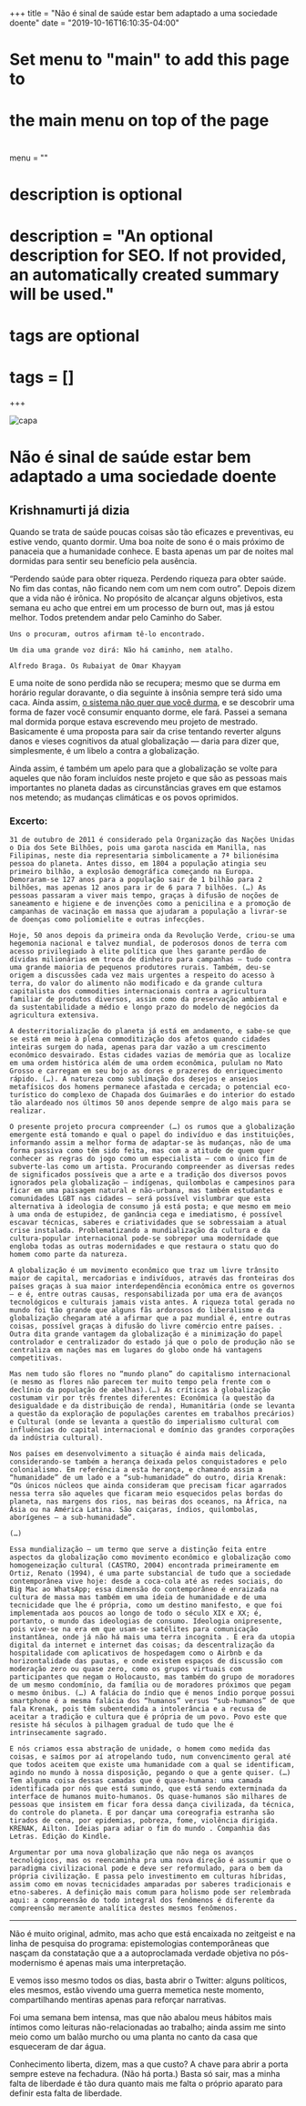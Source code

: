 +++
title = "Não é sinal de saúde estar bem adaptado a uma sociedade doente"
date = "2019-10-16T16:10:35-04:00"

#
# Set menu to "main" to add this page to
# the main menu on top of the page
#
menu = ""

#
# description is optional
#
# description = "An optional description for SEO. If not provided, an automatically created summary will be used."

#
# tags are optional
#
# tags = []
+++

![capa](https://miro.medium.com/max/786/0*JVlCJKFf29rFtYP4)
# Não é sinal de saúde estar bem adaptado a uma sociedade doente
## Krishnamurti já dizia

Quando se trata de saúde poucas coisas são tão eficazes e preventivas, eu estive vendo, quanto dormir. Uma boa noite de sono é o mais próximo de panaceia que a humanidade conhece. E basta apenas um par de noites mal dormidas para sentir seu benefício pela ausência.

“Perdendo saúde para obter riqueza. Perdendo riqueza para obter saúde. No fim das contas, não ficando nem com um nem com outro”. Depois dizem que a vida não é irônica. No propósito de alcançar alguns objetivos, esta semana eu acho que entrei em um processo de burn out, mas já estou melhor.
    Todos pretendem andar pelo Caminho do Saber.

    Uns o procuram, outros afirmam tê-lo encontrado.

    Um dia uma grande voz dirá: Não há caminho, nem atalho.

    Alfredo Braga. Os Rubaiyat de Omar Khayyam
E uma noite de sono perdida não se recupera; mesmo que se durma em horário regular doravante, o dia seguinte à insônia sempre terá sido uma caca. Ainda assim, [o sistema não quer que você durma](https://www.amazon.com.br/24-Capitalismo-tardio-fins-Cole%C3%A7%C3%A3o-ebook/dp/B01N5G7WMJ/ref=sr_1_2?__mk_pt_BR=%C3%85M%C3%85%C5%BD%C3%95%C3%91&keywords=cole%C3%A7%C3%A3o+exit&qid=1572134575&sr=8-2), e se descobrir uma forma de fazer você consumir enquanto dorme, ele fará.
Passei a semana mal dormida porque estava escrevendo meu projeto de mestrado. Basicamente é uma proposta para sair da crise tentando reverter alguns danos e vieses cognitivos da atual globalização — daria para dizer que, simplesmente, é um libelo a contra a globalização.

Ainda assim, é também um apelo para que a globalização se volte para aqueles que não foram incluídos neste projeto e que são as pessoas mais importantes no planeta dadas as circunstâncias graves em que estamos nos metendo; as mudanças climáticas e os povos oprimidos.

### Excerto:

    31 de outubro de 2011 é considerado pela Organização das Nações Unidas o Dia dos Sete Bilhões, pois uma garota nascida em Manilla, nas Filipinas, neste dia representaria simbolicamente a 7ª bilionésima pessoa do planeta. Antes disso, em 1804 a população atingia seu primeiro bilhão, a explosão demográfica começando na Europa. Demoraram-se 127 anos para a população sair de 1 bilhão para 2 bilhões, mas apenas 12 anos para ir de 6 para 7 bilhões. (…) As pessoas passaram a viver mais tempo, graças à difusão de noções de saneamento e higiene e de invenções como a penicilina e a promoção de campanhas de vacinação em massa que ajudaram a população a livrar-se de doenças como poliomielite e outras infecções.

    Hoje, 50 anos depois da primeira onda da Revolução Verde, criou-se uma hegemonia nacional e talvez mundial, de poderosos donos de terra com acesso privilegiado à elite política que lhes garante perdão de dívidas milionárias em troca de dinheiro para campanhas — tudo contra uma grande maioria de pequenos produtores rurais. Também, deu-se origem a discussões cada vez mais urgentes a respeito do acesso à terra, do valor do alimento não modificado e da grande cultura capitalista dos commodities internacionais contra a agricultura familiar de produtos diversos, assim como da preservação ambiental e da sustentabilidade a médio e longo prazo do modelo de negócios da agricultura extensiva.

    A desterritorialização do planeta já está em andamento, e sabe-se que se está em meio à plena commoditização dos afetos quando cidades inteiras surgem do nada, apenas para dar vazão a um crescimento econômico desvairado. Estas cidades vazias de memória que as localize em uma ordem histórica além de uma ordem econômica, pululam no Mato Grosso e carregam em seu bojo as dores e prazeres do enriquecimento rápido. (…). A natureza como sublimação dos desejos e anseios metafísicos dos homens permanece afastada e cercada; o potencial eco-turístico do complexo de Chapada dos Guimarães e do interior do estado tão alardeado nos últimos 50 anos depende sempre de algo mais para se realizar.

    O presente projeto procura compreender (…) os rumos que a globalização emergente está tomando e qual o papel do indivíduo e das instituições, informando assim a melhor forma de adaptar-se às mudanças, não de uma forma passiva como têm sido feita, mas com a atitude de quem quer conhecer as regras do jogo como um especialista — com o único fim de subverte-las como um artista. Procurando compreender as diversas redes de significados possíveis que a arte e a tradição dos diversos povos ignorados pela globalização — indígenas, quilombolas e campesinos para ficar em uma paisagem natural e não-urbana, mas também estudantes e comunidades LGBT nas cidades — será possível vislumbrar que esta alternativa à ideologia de consumo já está posta; e que mesmo em meio à uma onda de estupidez, de ganância cega e imediatismo, é possível escavar técnicas, saberes e criatividades que se sobressaiam a atual crise instalada. Problematizando a mundialização da cultura e da cultura-popular internacional pode-se sobrepor uma modernidade que engloba todas as outras modernidades e que restaura o statu quo do homem como parte da natureza.

    A globalização é um movimento econômico que traz um livre trânsito maior de capital, mercadorias e indivíduos, através das fronteiras dos países graças à sua maior interdependência econômica entre os governos — e é, entre outras causas, responsabilizada por uma era de avanços tecnológicos e culturais jamais vista antes. A riqueza total gerada no mundo foi tão grande que alguns fãs ardorosos do liberalismo e da globalização chegaram até a afirmar que a paz mundial é, entre outras coisas, possível graças à difusão do livre comércio entre países. . Outra dita grande vantagem da globalização é a minimização do papel controlador e centralizador do estado já que o polo de produção não se centraliza em nações mas em lugares do globo onde há vantagens competitivas.

    Mas nem tudo são flores no “mundo plano” do capitalismo internacional (e mesmo as flores não parecem ter muito tempo pela frente com o declínio da população de abelhas).(…) As críticas à globalização costumam vir por três frentes diferentes: Econômica (a questão da desigualdade e da distribuição de renda), Humanitária (onde se levanta a questão da exploração de populações carentes em trabalhos precários) e Cultural (onde se levanta a questão do imperialismo cultural com influências do capital internacional e domínio das grandes corporações da indústria cultural).

    Nos países em desenvolvimento a situação é ainda mais delicada, considerando-se também a herança deixada pelos conquistadores e pelo colonialismo. Em referência a esta herança, e chamando assim a “humanidade” de um lado e a “sub-humanidade” do outro, diria Krenak: “Os únicos núcleos que ainda consideram que precisam ficar agarrados nessa terra são aqueles que ficaram meio esquecidos pelas bordas do planeta, nas margens dos rios, nas beiras dos oceanos, na África, na Ásia ou na América Latina. São caiçaras, índios, quilombolas, aborígenes — a sub-humanidade”.

    (…)

    Essa mundialização — um termo que serve a distinção feita entre aspectos da globalização como movimento econômico e globalização como homogeneização cultural (CASTRO, 2004) encontrada primeiramente em Ortiz, Renato (1994), é uma parte substancial de tudo que a sociedade contemporânea vive hoje: desde a coca-cola até as redes sociais, do Big Mac ao WhatsApp; essa dimensão do contemporâneo é enraizada na cultura de massa mas também em uma ideia de humanidade e de uma tecnicidade que lhe é própria, como um destino manifesto, e que foi implementada aos poucos ao longo de todo o século XIX e XX; é, portanto, o mundo das ideologias de consumo. Ideologia onipresente, pois vive-se na era em que usam-se satélites para comunicação instantânea, onde já não há mais uma terra incognita . É era da utopia digital da internet e internet das coisas; da descentralização da hospitalidade com aplicativos de hospedagem como o Airbnb e da horizontalidade das pautas, e onde existem espaços de discussão com moderação zero ou quase zero, como os grupos virtuais com participantes que negam o Holocausto, mas também do grupo de moradores de um mesmo condomínio, da família ou de moradores próximos que pegam o mesmo ônibus. (…) A falácia do índio que é menos índio porque possui smartphone é a mesma falácia dos “humanos” versus “sub-humanos” de que fala Krenak, pois têm subentendida a intolerância e a recusa de aceitar a tradição e cultura que é própria de um povo. Povo este que resiste há séculos à pilhagem gradual de tudo que lhe é intrinsecamente sagrado.

    E nós criamos essa abstração de unidade, o homem como medida das coisas, e saímos por aí atropelando tudo, num convencimento geral até que todos aceitem que existe uma humanidade com a qual se identificam, agindo no mundo à nossa disposição, pegando o que a gente quiser. (…) Tem alguma coisa dessas camadas que é quase-humana: uma camada identificada por nós que está sumindo, que está sendo exterminada da interface de humanos muito-humanos. Os quase-humanos são milhares de pessoas que insistem em ficar fora dessa dança civilizada, da técnica, do controle do planeta. E por dançar uma coreografia estranha são tirados de cena, por epidemias, pobreza, fome, violência dirigida. KRENAK, Ailton. Ideias para adiar o fim do mundo . Companhia das Letras. Edição do Kindle.

    Argumentar por uma nova globalização que não nega os avanços tecnológicos, mas os reencaminha pra uma nova direção é assumir que o paradigma civilizacional pode e deve ser reformulado, para o bem da própria civilização. E passa pelo investimento em culturas híbridas, assim como em novas tecnicidades amparadas por saberes tradicionais e etno-saberes. A definição mais comum para holismo pode ser relembrada aqui: a compreensão do todo integral dos fenômenos é diferente da compreensão meramente analítica destes mesmos fenômenos.
---

Não é muito original, admito, mas acho que está encaixada no zeitgeist e na linha de pesquisa do programa: epistemologias contemporâneas que nasçam da constatação que a a autoproclamada verdade objetiva no pós-modernismo é apenas mais uma interpretação.

E vemos isso mesmo todos os dias, basta abrir o Twitter: alguns políticos, eles mesmos, estão vivendo uma guerra memetica neste momento, compartilhando mentiras apenas para reforçar narrativas.

Foi uma semana bem intensa, mas que não abalou meus hábitos mais íntimos como leituras não-relacionadas ao trabalho; ainda assim me sinto meio como um balão murcho ou uma planta no canto da casa que esqueceram de dar água.

Conhecimento liberta, dizem, mas a que custo? A chave para abrir a porta sempre esteve na fechadura. (Não há porta.) Basta só sair, mas a minha falta de liberdade é tão dura quanto mais me falta o próprio aparato para definir esta falta de liberdade.
